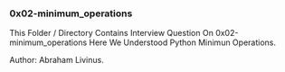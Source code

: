 ### 0x02-minimum_operations
This Folder / Directory Contains Interview Question On 0x02-minimum_operations
Here We Understood Python Minimun Operations.

Author: Abraham Livinus.
